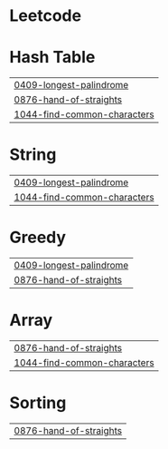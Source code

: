 # Leetcode


# Hash Table
|  |
| ------- |
| [0409-longest-palindrome](https://github.com/godspell/Leetcode/tree/master/0409-longest-palindrome) |
| [0876-hand-of-straights](https://github.com/godspell/Leetcode/tree/master/0876-hand-of-straights) |
| [1044-find-common-characters](https://github.com/godspell/Leetcode/tree/master/1044-find-common-characters) |
# String
|  |
| ------- |
| [0409-longest-palindrome](https://github.com/godspell/Leetcode/tree/master/0409-longest-palindrome) |
| [1044-find-common-characters](https://github.com/godspell/Leetcode/tree/master/1044-find-common-characters) |
# Greedy
|  |
| ------- |
| [0409-longest-palindrome](https://github.com/godspell/Leetcode/tree/master/0409-longest-palindrome) |
| [0876-hand-of-straights](https://github.com/godspell/Leetcode/tree/master/0876-hand-of-straights) |
# Array
|  |
| ------- |
| [0876-hand-of-straights](https://github.com/godspell/Leetcode/tree/master/0876-hand-of-straights) |
| [1044-find-common-characters](https://github.com/godspell/Leetcode/tree/master/1044-find-common-characters) |
# Sorting
|  |
| ------- |
| [0876-hand-of-straights](https://github.com/godspell/Leetcode/tree/master/0876-hand-of-straights) |